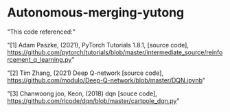 # Autonomous-merging-yutong

"This code referenced:"

"[1] Adam Paszke, (2021), PyTorch Tutorials 1.8.1, [source code], https://github.com/pytorch/tutorials/blob/master/intermediate_source/reinforcement_q_learning.py"

"[2] Tim Zhang, (2021) Deep Q-network [source code], https://github.com/moduIo/Deep-Q-network/blob/master/DQN.ipynb"

"[3] Chanwoong joo, Keon, (2018) dqn [souce code], https://github.com/rlcode/dqn/blob/master/cartpole_dqn.py"
